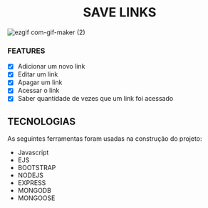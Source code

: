 <h1 align="center">SAVE LINKS</h1>

![ezgif com-gif-maker (2)](https://user-images.githubusercontent.com/85270764/157676739-af152077-97d6-409e-93de-b8d220c1f88f.gif)

### FEATURES

- [x] Adicionar um novo link
- [x] Editar um link
- [x] Apagar um link
- [x] Acessar o link
- [x] Saber quantidade de vezes que um link foi acessado

<h2>TECNOLOGIAS</h2>

<p>As seguintes ferramentas foram usadas na construção do projeto:</p>

<ul>
    <li>Javascript</li>
    <li>EJS</li>
    <li>BOOTSTRAP</li>
    <li>NODEJS</li>
    <li>EXPRESS</li>
    <li>MONGODB</li>
    <li>MONGOOSE</li>
</ul>
